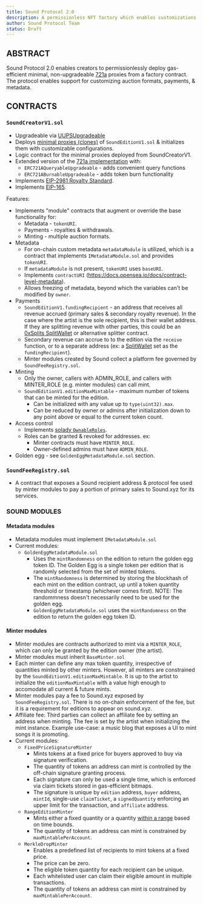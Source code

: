 ```yaml
---
title: Sound Protocol 2.0
description: A permissionless NFT factory which enables customizations for auction formats, payments, metadata, and on-chain registries.
author: Sound Protocol Team
status: Draft
---
```


## ABSTRACT

Sound Protocol 2.0 enables creators to permissionlessly deploy gas-efficient minimal, non-upgradeable [721a](https://www.azuki.com/erc721a) proxies from a factory contract. The protocol enables support for customizing auction formats, payments, & metadata.

## CONTRACTS

### `SoundCreatorV1.sol`

-   Upgradeable via [UUPSUpgradeable](https://docs.openzeppelin.com/contracts/4.x/api/proxy#UUPSUpgradeable)
-   Deploys [minimal proxies (clones)](https://eips.ethereum.org/EIPS/eip-1167) of `SoundEditionV1.sol` & initializes them with customizable configurations.
-   Logic contract for the minimal proxies deployed from SoundCreatorV1.
-   Extended version of the [721a implementation](https://www.azuki.com/erc721a) with:
    -   `ERC721AQueryableUpgradeable` - adds convenient query functions
    -   `ERC721ABurnableUpgradeable` - adds token burn functionality
-   Implements [EIP-2981 Royalty Standard](https://eips.ethereum.org/EIPS/eip-2981).
-   Implements [EIP-165](https://eips.ethereum.org/EIPS/eip-165).

Features:

-   Implements "module" contracts that augment or override the base functionality for:
    -   Metadata - `tokenURI`.
    -   Payments - royalties & withdrawals.
    -   Minting - multiple auction formats.
-   Metadata
    -   For on-chain custom metadata `metadataModule` is utilized, which is a contract that implements `IMetadataModule.sol` and provides `tokenURI`.
    -   If `metadataModule` is not present, `tokenURI` uses `baseURI`.
    -   Implements `contractURI` (https://docs.opensea.io/docs/contract-level-metadata).
    -   Allows freezing of metadata, beyond which the variables can't be modified by `owner`.
-   Payments
    -   `SoundEditionV1.fundingRecipient` - an address that receives all revenue accrued (primary sales & secondary royalty revenue). In the case where the artist is the sole recipient, this is their wallet address. If they are splitting revenue with other parties, this could be an [0xSplits SplitWallet](https://docs.0xsplits.xyz/smartcontracts/SplitWallet) or alternative splitter contract.
    -   Secondary revenue can accrue to to the edition via the `receive` function, or to a separate address (ex: a [SplitWallet](https://docs.0xsplits.xyz/smartcontracts/SplitWallet) set as the `fundingRecipient`).
    -   Minter modules created by Sound collect a platform fee governed by `SoundFeeRegistry.sol`.
-   Minting
    -   Only the owner, callers with ADMIN_ROLE, and callers with MINTER_ROLE (e.g. minter modules) can call mint.
    -   `SoundEditionV1.editionMaxMintable` - maximum number of tokens that can be minted for the edition.
        -   Can be initialized with any value up to `type(uint32).max`.
        -   Can be reduced by owner or admins after initialization down to any point above or equal to the current token count.
-   Access control
    -   Implements [solady `OwnableRoles`](https://github.com/Vectorized/solady/blob/main/src/auth/OwnableRoles.sol).
    -   Roles can be granted & revoked for addresses. ex:
        -   Minter contracts must have `MINTER_ROLE`.
        -   Owner-defined admins must have `ADMIN_ROLE`.
-   Golden egg - see `GoldenEggMetadataModule.sol` section.

### `SoundFeeRegistry.sol`

-   A contract that exposes a Sound recipient address & protocol fee used by minter modules to pay a portion of primary sales to Sound.xyz for its services.

### SOUND MODULES

#### Metadata modules

-   Metadata modules must implement `IMetadataModule.sol`
-   Current modules:
    -   `GoldenEggMetadataModule.sol`
        -   Uses the `mintRandomness` on the edition to return the golden egg token ID. The Golden Egg is a single token per edition that is randomly selected from the set of minted tokens.
        -   The `mintRandomness` is determined by storing the blockhash of each mint on the edition contract, up until a token quantity threshold or timestamp (whichever comes first). NOTE: The randommness doesn't necessarily need to be used for the golden egg.
        -   `GoldenEggMetadataModule.sol` uses the `mintRandomness` on the edition to return the golden egg token ID.

#### Minter modules

-   Minter modules are contracts authorized to mint via a `MINTER_ROLE`, which can only be granted by the edition owner (the artist).
-   Minter modules must inherit `BaseMinter.sol`
-   Each minter can define any max token quantity, irrespective of quantities minted by other minters. However, all minters are constrained by the `SoundEditionV1.editionMaxMintable`. It is up to the artist to initialize the `editionMaxMintable` with a value high enough to accomodate all current & future mints.
-   Minter modules pay a fee to Sound.xyz exposed by `SoundFeeRegistry.sol`. There is no on-chain enforcement of the fee, but it is a requirement for editions to appear on sound.xyz.
-   Affiliate fee: Third parties can collect an affiliate fee by setting an address when minting. The fee is set by the artist when initializing the mint instance. Example use-case: a music blog that exposes a UI to mint songs it is promoting.
-   Current modules:
    -   `FixedPriceSignatureMinter`
        -   Mints tokens at a fixed price for buyers approved to buy via signature verification.
        -   The quantity of tokens an address can mint is controlled by the off-chain signature granting process.
        -   Each signature can only be used a single time, which is enforced via claim tickets stored in gas-efficient bitmaps.
        -   The signature is unique by `edition` address, `buyer` address, `mintId`, single-use `claimTicket`, a `signedQuantity` enforcing an upper limit for the transaction, and `affiliate` address.
    -   `RangeEditionMinter`
        -   Mints either a fixed quantity or a quantity [within a range](https://sound.mirror.xyz/hmz2pueqBV37MD-mULjvch0vQoc-VKJdsfqXf8jTB30) based on time bounds.
        -   The quantity of tokens an address can mint is constrained by `maxMintablePerAccount`.
    -   `MerkleDropMinter`
        -   Enables a predefined list of recipients to mint tokens at a fixed price.
        -   The price can be zero.
        -   The eligible token quantity for each recipient can be unique.
        -   Each whitelisted user can claim their eligible amount in multiple transactions.
        -   The quantity of tokens an address can mint is constrained by `maxMintablePerAccount`.
